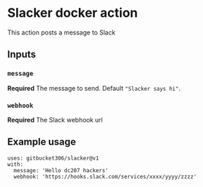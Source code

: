 # Slacker docker action

This action posts a message to Slack


## Inputs

### `message`

**Required** The message to send. Default `"Slacker says hi"`.

### `webhook`

**Required** The Slack webhook url


## Example usage

    uses: gitbucket306/slacker@v1
    with:
      message: 'Hello dc207 hackers'
      webhook: 'https://hooks.slack.com/services/xxxx/yyyy/zzzz'
